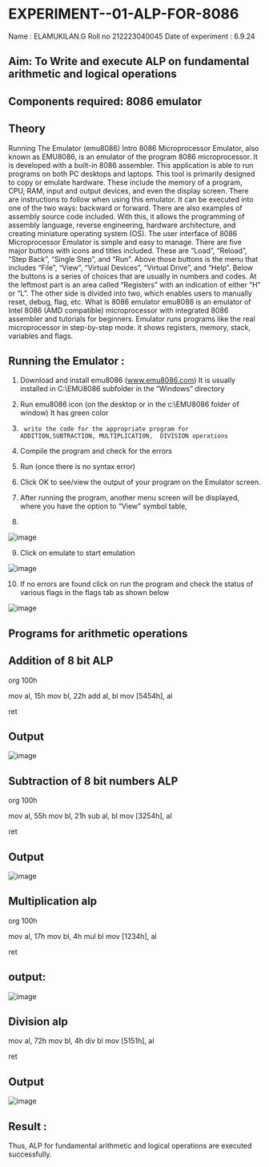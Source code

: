 # EXPERIMENT--01-ALP-FOR-8086
Name : ELAMUKILAN.G
Roll no 212223040045
Date of experiment : 6.9.24





## Aim: To Write and execute ALP on fundamental arithmetic and logical operations
## Components required: 8086  emulator 
## Theory 
Running The Emulator (emu8086) Intro 8086 Microprocessor Emulator, also known as EMU8086, is an emulator of the program 8086 microprocessor. It is developed with a built-in 8086 assembler. This application is able to run programs on both PC desktops and laptops. This tool is primarily designed to copy or emulate hardware. These include the memory of a program, CPU, RAM, input and output devices, and even the display screen. There are instructions to follow when using this emulator. It can be executed into one of the two ways: backward or forward. There are also examples of assembly source code included. With this, it allows the programming of assembly language, reverse engineering, hardware architecture, and creating miniature operating system (OS). The user interface of 8086 Microprocessor Emulator is simple and easy to manage. There are five major buttons with icons and titles included. These are “Load”, “Reload”, “Step Back”, “Single Step”, and “Run”. Above those buttons is the menu that includes “File”, “View”, “Virtual Devices”, “Virtual Drive”, and “Help”. Below the buttons is a series of choices that are usually in numbers and codes. At the leftmost part is an area called “Registers” with an indication of either “H” or “L”. The other side is divided into two, which enables users to manually reset, debug, flag, etc. What is 8086 emulator emu8086 is an emulator of Intel 8086 (AMD compatible) microprocessor with integrated 8086 assembler and tutorials for beginners. Emulator runs programs like the real microprocessor in step-by-step mode. it shows registers, memory, stack, variables and flags.


 ## Running the Emulator :
1.	Download and install emu8086 (www.emu8086.com) It is usually installed in C:\EMU8086 subfolder in the “Windows” directory
2.	  Run  emu8086 icon (on the desktop or in the c:\EMU8086 folder of window) It has green color 
 
 
3.		write the code for the appropriate program for ADDITION,SUBTRACTION, MULTIPLICATION,  DIVISION operations 

4.	 Compile the program and check for the errors 
5.	Run (once there is no syntax error) 

6.	Click OK to see/view the output of your program on the Emulator screen. 


7.	After running the program, another menu screen will be displayed, where you have the option to “View” symbol table,
8.	 


![image](https://user-images.githubusercontent.com/36288975/189273263-d65baae9-4b8f-4723-afb3-c0ffa4052b04.png)











9.	Click on emulate to start emulation 








![image](https://user-images.githubusercontent.com/36288975/189273273-9bb36ec1-e2e8-4892-8d35-37707332bfdc.png)








10.	If no errors are found click on run the program and check the status of various flags in the flags tab as shown below 






![image](https://user-images.githubusercontent.com/36288975/189273277-113a2a33-4a40-4ff8-95a5-ecd3a1f504fe.png)







## Programs for arithmetic  operations

## Addition  of 8 bit ALP 

org 100h

mov al, 15h
mov bl, 22h
add al, bl
mov [5454h], al

ret


## Output  

![image](https://github.com/user-attachments/assets/07cc3b36-e4d9-4f35-8a50-03b25eb232b6)

 
## Subtraction   of 8 bit numbers  ALP 

org 100h

mov al, 55h
mov bl, 21h
sub al, bl
mov [3254h], al

ret
 
## Output  

![image](https://github.com/user-attachments/assets/bf7302a8-e331-4da1-86b7-9daa0910cf16)

## Multiplication alp 
org 100h

mov al, 17h
mov bl, 4h
mul bl
mov [1234h], al

ret
## output:
![image](https://github.com/user-attachments/assets/d2123b3f-51a0-44db-a9ca-77f8e40f97eb)


## Division alp 


mov al, 72h
mov bl, 4h
div bl
mov [5151h], al

ret
## Output  


![image](https://github.com/user-attachments/assets/bd9810b2-b733-4d31-b11e-eb0cc9ee22a1)


## Result :

Thus, ALP for fundamental arithmetic and logical operations are executed successfully.
 








